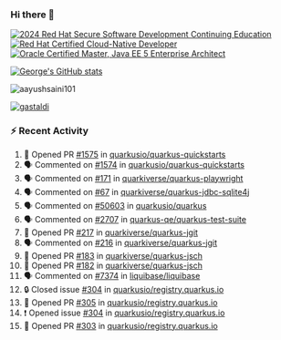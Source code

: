 ### Hi there 👋

<!--START_SECTION:badges-->
[![2024 Red Hat Secure Software Development Continuing Education](https://images.credly.com/size/110x110/images/36a76b78-c5bf-45cf-ac2c-48c3825260c7/blob)](http://www.credly.com/badges/c86e9a17-d2c3-4554-b890-7d0521710eb6 "2024 Red Hat Secure Software Development Continuing Education")
[![Red Hat Certified Cloud-Native Developer](https://images.credly.com/size/110x110/images/12ef4e4e-3d8d-4caf-9ab1-858c5bcb9619/image.png)](http://www.credly.com/badges/b6402e31-0894-48e6-b488-e2e551dcc809 "Red Hat Certified Cloud-Native Developer")
[![Oracle Certified Master, Java EE 5 Enterprise Architect](https://images.credly.com/size/110x110/images/1fa3549c-674c-4779-b3d6-d7d64eac2c23/Oracle-Certification-badge_OC-Master.png)](http://www.credly.com/badges/2565574e-b81d-410e-ab7d-24666ddcbe00 "Oracle Certified Master, Java EE 5 Enterprise Architect")
<!--END_SECTION:badges-->

[![George's GitHub stats](https://github-readme-stats.vercel.app/api?username=gastaldi&show=reviews,prs_merged&hide=contribs,prs&theme=transparent&show_icons=true)](https://github.com/anuraghazra/github-readme-stats)

<p align="left"> <img src="https://komarev.com/ghpvc/?username=gastaldi&label=Profile%20views&color=0e75b6&style=for-the-badge" alt="aayushsaini101" /> </p>

<p align="left"> <a href="https://github.com/ryo-ma/github-profile-trophy"><img src="https://github-profile-trophy.vercel.app/?username=gastaldi" alt="gastaldi" /></a> </p>

### :zap: Recent Activity

<!--START_SECTION:activity-->
1. 💪 Opened PR [#1575](undefined) in [quarkusio/quarkus-quickstarts](https://github.com/quarkusio/quarkus-quickstarts)
2. 🗣 Commented on [#1574](https://github.com/quarkusio/quarkus-quickstarts/pull/1574#issuecomment-3423340568) in [quarkusio/quarkus-quickstarts](https://github.com/quarkusio/quarkus-quickstarts)
3. 🗣 Commented on [#171](https://github.com/quarkiverse/quarkus-playwright/pull/171#issuecomment-3422372175) in [quarkiverse/quarkus-playwright](https://github.com/quarkiverse/quarkus-playwright)
4. 🗣 Commented on [#67](https://github.com/quarkiverse/quarkus-jdbc-sqlite4j/pull/67#issuecomment-3421894684) in [quarkiverse/quarkus-jdbc-sqlite4j](https://github.com/quarkiverse/quarkus-jdbc-sqlite4j)
5. 🗣 Commented on [#50603](https://github.com/quarkusio/quarkus/pull/50603#issuecomment-3418698802) in [quarkusio/quarkus](https://github.com/quarkusio/quarkus)
6. 🗣 Commented on [#2707](https://github.com/quarkus-qe/quarkus-test-suite/pull/2707#issuecomment-3412676240) in [quarkus-qe/quarkus-test-suite](https://github.com/quarkus-qe/quarkus-test-suite)
7. 💪 Opened PR [#217](undefined) in [quarkiverse/quarkus-jgit](https://github.com/quarkiverse/quarkus-jgit)
8. 🗣 Commented on [#216](https://github.com/quarkiverse/quarkus-jgit/pull/216#issuecomment-3412599378) in [quarkiverse/quarkus-jgit](https://github.com/quarkiverse/quarkus-jgit)
9. 💪 Opened PR [#183](undefined) in [quarkiverse/quarkus-jsch](https://github.com/quarkiverse/quarkus-jsch)
10. 💪 Opened PR [#182](undefined) in [quarkiverse/quarkus-jsch](https://github.com/quarkiverse/quarkus-jsch)
11. 🗣 Commented on [#7374](https://github.com/liquibase/liquibase/issues/7374#issuecomment-3411441998) in [liquibase/liquibase](https://github.com/liquibase/liquibase)
12. 🔒 Closed issue [#304](https://github.com/quarkusio/registry.quarkus.io/issues/304) in [quarkusio/registry.quarkus.io](https://github.com/quarkusio/registry.quarkus.io)
13. 💪 Opened PR [#305](undefined) in [quarkusio/registry.quarkus.io](https://github.com/quarkusio/registry.quarkus.io)
14. ❗ Opened issue [#304](https://github.com/quarkusio/registry.quarkus.io/issues/304) in [quarkusio/registry.quarkus.io](https://github.com/quarkusio/registry.quarkus.io)
15. 💪 Opened PR [#303](undefined) in [quarkusio/registry.quarkus.io](https://github.com/quarkusio/registry.quarkus.io)
<!--END_SECTION:activity-->
